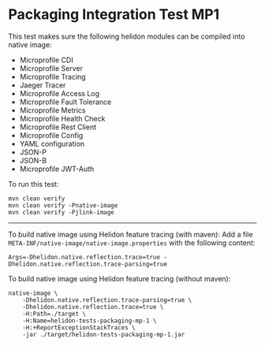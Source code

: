 # Packaging Integration Test MP1

This test makes sure the following helidon modules can be compiled into native image:
- Microprofile CDI
- Microprofile Server
- Microprofile Tracing
- Jaeger Tracer
- Microprofile Access Log
- Microprofile Fault Tolerance
- Microprofile Metrics
- Microprofile Health Check
- Microprofile Rest Client
- Microprofile Config
- YAML configuration
- JSON-P
- JSON-B
- Microprofile JWT-Auth

To run this test:
```shell
mvn clean verify
mvn clean verify -Pnative-image
mvn clean verify -Pjlink-image
```

---

To build native image using Helidon feature tracing (with maven):
Add a file `META-INF/native-image/native-image.properties` with the following content:

```properties
Args=-Dhelidon.native.reflection.trace=true -Dhelidon.native.reflection.trace-parsing=true
```

To build native image using Helidon feature tracing (without maven):
```shell
native-image \
    -Dhelidon.native.reflection.trace-parsing=true \
    -Dhelidon.native.reflection.trace=true \
    -H:Path=./target \
    -H:Name=helidon-tests-packaging-mp-1 \
    -H:+ReportExceptionStackTraces \
    -jar ./target/helidon-tests-packaging-mp-1.jar
```
